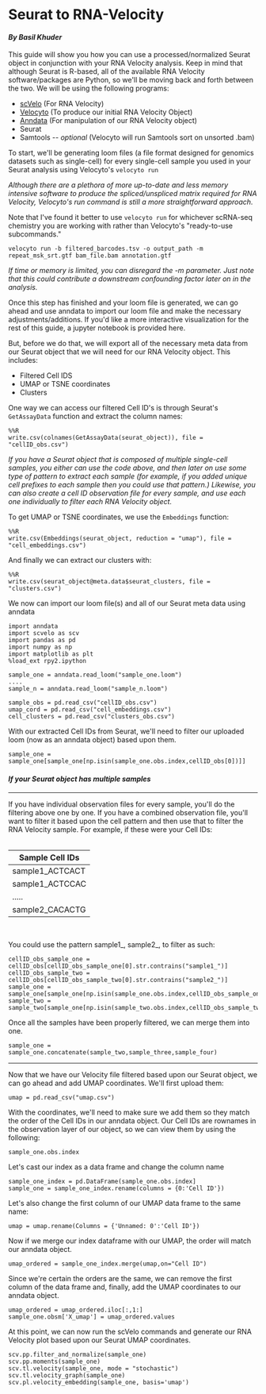 # Seurat to RNA-Velocity
#### *By Basil Khuder*

This guide will show you how you can use a processed/normalized Seurat object in conjunction with your RNA Velocity analysis. Keep in mind that although Seurat is R-based, all of the available RNA Velocity software/packages are Python, so we'll be moving back and forth between the two. We will be using the following programs: <br>

- [scVelo](https://github.com/theislab/scvelo) (For RNA Velocity)
- [Velocyto](http://velocyto.org/) (To produce our initial RNA Velocity Object)
- [Anndata](https://icb-anndata.readthedocs-hosted.com/en/stable/) (For manipulation of our RNA Velocity object)
- Seurat
- Samtools 
 -- *optional* (Velocyto will run Samtools sort on unsorted .bam)

To start, we'll be generating loom files (a file format designed for genomics datasets such as single-cell) for every single-cell sample you used in your Seurat analysis using Velocyto's ```velocyto run```

*Although there are a plethora of more up-to-date and less memory intensive software to produce the spliced/unspliced matrix required
for RNA Velocity, Velocyto's run command is still a more straightforward approach.*

Note that I've found it better to use ```velocyto run``` 
for whichever scRNA-seq chemistry you are working with rather than Velocyto's "ready-to-use subcommands." 
```
velocyto run -b filtered_barcodes.tsv -o output_path -m repeat_msk_srt.gtf bam_file.bam annotation.gtf
```
*If time or memory is limited, you can disregard the -m parameter. Just note that this could contribute a downstream confounding factor
later on in the analysis.*

Once this step has finished and your loom file is generated, we can go ahead and use anndata to import our loom file and make the necessary adjustments/additions. If you'd like a more interactive visualization for the rest of this guide,
a jupyter notebook is provided here.

But, before we do that, we will export all of the necessary meta data from our Seurat object that we will need for our RNA Velocity object. This includes:

- Filtered Cell IDS
- UMAP or TSNE coordinates
- Clusters

One way we can access our filtered Cell ID's is through Seurat's ```GetAssayData``` function and extract the column names:

```
%%R
write.csv(colnames(GetAssayData(seurat_object)), file = "cellID_obs.csv")
```
*If you have a Seurat object that is composed of multiple single-cell samples, you either can use the code above, and then later
on use some type of pattern to extract each sample (for example, if you added unique cell prefixes to each sample then you
could use that pattern.)  Likewise, you can also create a cell ID observation file for every sample, and use each one 
individually to filter each RNA Velocity object.*

To get UMAP or TSNE coordinates, we use the ```Embeddings``` function:
```
%%R
write.csv(Embeddings(seurat_object, reduction = "umap"), file = "cell_embeddings.csv")
```
And finally we can extract our clusters with: 

```
%%R
write.csv(seurat_object@meta.data$seurat_clusters, file = "clusters.csv")
```

We now can import our loom file(s) and all of our Seurat meta data using anndata

```
import anndata
import scvelo as scv
import pandas as pd
import numpy as np
import matplotlib as plt
%load_ext rpy2.ipython

sample_one = anndata.read_loom("sample_one.loom")
....
sample_n = anndata.read_loom("sample_n.loom")

sample_obs = pd.read_csv("cellID_obs.csv")
umap_cord = pd.read_csv("cell_embeddings.csv")
cell_clusters = pd.read_csv("clusters_obs.csv")
```

With our extracted Cell IDs from Seurat, we'll need to filter our uploaded loom (now as an anndata object) based upon them.  

```
sample_one = sample_one[sample_one[np.isin(sample_one.obs.index,cellID_obs[0])]]
```
#### *If your Seurat object has multiple samples*<br>
-------------------------------------------------
If you have individual observation files for every sample, you'll do the filtering above one by one.  If you have a combined observation file, you'll want to filter it based upon the cell pattern and then use that to filter the RNA Velocity sample. For example, if these
were your Cell IDs:
<br><br>

| Sample Cell IDs | 
| ------------- | 
| sample1_ACTCACT |
| sample1_ACTCCAC |
|  .....          |
| sample2_CACACTG |

<br>

You could use the pattern sample1_, sample2_, to filter as such:

```
cellID_obs_sample_one = cellID_obs[cellID_obs_sample_one[0].str.contrains("sample1_")]
cellID_obs_sample_two = cellID_obs[cellID_obs_sample_two[0].str.contrains("sample2_")]
sample_one = sample_one[sample_one[np.isin(sample_one.obs.index,cellID_obs_sample_one)]]
sample_two = sample_two[sample_one[np.isin(sample_two.obs.index,cellID_obs_sample_two)]]
```
Once all the samples have been properly filtered, we can merge them into one. 
```
sample_one = sample_one.concatenate(sample_two,sample_three,sample_four)
```
-------------------------------------------------
Now that we have our Velocity file filtered based upon our Seurat object, we can go ahead and add UMAP coordinates. We'll first upload them:
```
umap = pd.read_csv("umap.csv")
```

With the coordinates, we'll need to make sure we add them so they match the order of the Cell IDs in our anndata object. Our Cell IDs are rownames in the observation layer of our object, so we can view them by using the following:

```
sample_one.obs.index
```
Let's cast our index as a data frame and change the column name

```
sample_one_index = pd.DataFrame(sample_one.obs.index]
sample_one = sample_one_index.rename(columns = {0:'Cell ID'})
```
Let's also change the first column of our UMAP data frame to the same name:

```
umap = umap.rename(Columns = {'Unnamed: 0':'Cell ID'})
```
Now if we merge our index dataframe with our UMAP, the order will match our anndata object.
```
umap_ordered = sample_one_index.merge(umap,on="Cell ID")
```
Since we're certain the orders are the same, we can remove the first column of the data frame and, finally, add the UMAP coordinates to our anndata object.
```
umap_ordered = umap_ordered.iloc[:,1:]
sample_one.obsm['X_umap'] = umap_ordered.values
```
At this point, we can now run the scVelo commands and generate our RNA Velocity plot based upon our Seurat UMAP coordinates.

```
scv.pp.filter_and_normalize(sample_one)
scv.pp.moments(sample_one)
scv.tl.velocity(sample_one, mode = "stochastic")
scv.tl.velocity_graph(sample_one)
scv.pl.velocity_embedding(sample_one, basis='umap')
```
